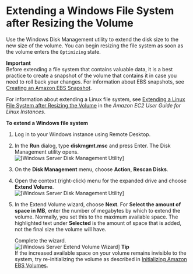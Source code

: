 # Extending a Windows File System after Resizing the Volume<a name="recognize-expanded-volume-windows"></a>

Use the Windows Disk Management utility to extend the disk size to the new size of the volume\. You can begin resizing the file system as soon as the volume enters the `Optimizing` state\.

**Important**  
Before extending a file system that contains valuable data, it is a best practice to create a snapshot of the volume that contains it in case you need to roll back your changes\. For information about EBS snapshots, see [Creating an Amazon EBS Snapshot](http://docs.aws.amazon.com/AWSEC2/latest/WindowsGuide/ebs-creating-snapshot.html)\.

For information about extending a Linux file system, see [Extending a Linux File System after Resizing the Volume](http://docs.aws.amazon.com/AWSEC2/latest/UserGuide/recognize-expanded-volume-linux.html) in the *Amazon EC2 User Guide for Linux Instances*\.

**To extend a Windows file system**

1. Log in to your Windows instance using Remote Desktop\.

1. In the **Run** dialog, type **diskmgmt\.msc** and press Enter\. The Disk Management utility opens\.  
![\[Windows Server Disk Management Utility\]](http://docs.aws.amazon.com/AWSEC2/latest/WindowsGuide/images/Expand-Volume-Win2008-before.png)

1. On the **Disk Management** menu, choose **Action**, **Rescan Disks**\.

1. Open the context \(right\-click\) menu for the expanded drive and choose **Extend Volume**\.  
![\[Windows Server Disk Management Utility\]](http://docs.aws.amazon.com/AWSEC2/latest/WindowsGuide/images/Expand-Volume-Win2008-before-menu.png)

1. In the Extend Volume wizard, choose **Next**\. For **Select the amount of space in MB**, enter the number of megabytes by which to extend the volume\. Normally, you set this to the maximum available space\. The highlighted text under **Selected** is the amount of space that is added, not the final size the volume will have\. 

   Complete the wizard\.  
![\[Windows Server Extend Volume Wizard\]](http://docs.aws.amazon.com/AWSEC2/latest/WindowsGuide/images/Extend-Volume-Wizard-Win2008.png)
**Tip**  
If the increased available space on your volume remains invisible to the system, try re\-initializing the volume as described in [Initializing Amazon EBS Volumes](http://docs.aws.amazon.com/AWSEC2/latest/WindowsGuide/ebs-initialize.html)\.